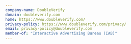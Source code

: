 ```yaml
---
company-name: DoubleVerify
domain: doubleverify.com
home: https://www.doubleverify.com/
privacy-policy: https://www.doubleverify.com/privacy/
email: privacy-policy@doubleverify.com
member-of: "Interactive Advertising Bureau (IAB)"
---
```




